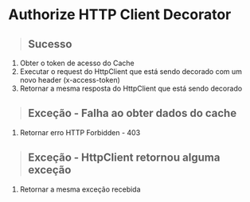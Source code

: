 # Authorize HTTP Client Decorator

> ## Sucesso
1. Obter o token de acesso do Cache
2. Executar o request do HttpClient que está sendo decorado com um novo header (x-access-token)
3. Retornar a mesma resposta do HttpClient que está sendo decorado

> ## Exceção - Falha ao obter dados do cache
1. Retornar erro HTTP Forbidden - 403

> ## Exceção - HttpClient retornou alguma exceção
1. Retornar a mesma exceção recebida